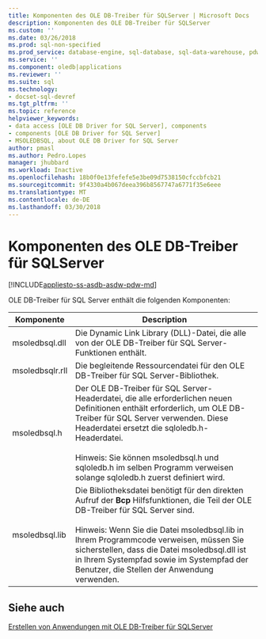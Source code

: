 ```yaml
---
title: Komponenten des OLE DB-Treiber für SQLServer | Microsoft Docs
description: Komponenten des OLE DB-Treiber für SQLServer
ms.custom: ''
ms.date: 03/26/2018
ms.prod: sql-non-specified
ms.prod_service: database-engine, sql-database, sql-data-warehouse, pdw
ms.service: ''
ms.component: oledb|applications
ms.reviewer: ''
ms.suite: sql
ms.technology:
- docset-sql-devref
ms.tgt_pltfrm: ''
ms.topic: reference
helpviewer_keywords:
- data access [OLE DB Driver for SQL Server], components
- components [OLE DB Driver for SQL Server]
- MSOLEDBSQL, about OLE DB Driver for SQL Server
author: pmasl
ms.author: Pedro.Lopes
manager: jhubbard
ms.workload: Inactive
ms.openlocfilehash: 18b0f0e13fefefe5e3be09d7538150cfccbfcb21
ms.sourcegitcommit: 9f4330a4b067deea396b8567747a6771f35e6eee
ms.translationtype: MT
ms.contentlocale: de-DE
ms.lasthandoff: 03/30/2018
---
```

# <a name="components-of-ole-db-driver-for-sql-server"></a>Komponenten des OLE DB-Treiber für SQLServer
[!INCLUDE[appliesto-ss-asdb-asdw-pdw-md](../../../includes/appliesto-ss-asdb-asdw-pdw-md.md)]

  OLE DB-Treiber für SQL Server enthält die folgenden Komponenten:  

|Komponente|Description|  
|---------------|-----------------|  
|msoledbsql.dll|Die Dynamic Link Library (DLL)-Datei, die alle von der OLE DB-Treiber für SQL Server-Funktionen enthält.|  
|msoledbsqlr.rll|Die begleitende Ressourcendatei für den OLE DB-Treiber für SQL Server-Bibliothek.|   
|msoledbsql.h|Der OLE DB-Treiber für SQL Server-Headerdatei, die alle erforderlichen neuen Definitionen enthält erforderlich, um OLE DB-Treiber für SQL Server verwenden. Diese Headerdatei ersetzt die sqloledb.h-Headerdatei.<br /><br /> Hinweis: Sie können msoledbsql.h und sqloledb.h im selben Programm verweisen solange sqloledb.h zuerst definiert wird.|  
|msoledbsql.lib|Die Bibliotheksdatei benötigt für den direkten Aufruf der **Bcp** Hilfsfunktionen, die Teil der OLE DB-Treiber für SQL Server sind.<br /><br /> Hinweis: Wenn Sie die Datei msoledbsql.lib in Ihrem Programmcode verweisen, müssen Sie sicherstellen, dass die Datei msoledbsql.dll ist in Ihrem Systempfad sowie im Systempfad der Benutzer, die Stellen der Anwendung verwenden.|  

## <a name="see-also"></a>Siehe auch  
 [Erstellen von Anwendungen mit OLE DB-Treiber für SQLServer](../../oledb/applications/building-applications-with-oledb-driver-for-sql-server.md)  
